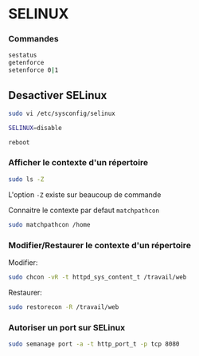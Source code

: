 # SELINUX

### Commandes

```bash
sestatus
getenforce
setenforce 0|1
```

## Desactiver SELinux

```bash
sudo vi /etc/sysconfig/selinux

SELINUX=disable

reboot
```

### Afficher le contexte d'un répertoire
```bash
sudo ls -Z
```
L'option `-Z` existe sur beaucoup de commande

Connaitre le contexte par defaut `matchpathcon`
```bash
sudo matchpathcon /home
```

### Modifier/Restaurer le contexte d'un répertoire

Modifier:
```bash
sudo chcon -vR -t httpd_sys_content_t /travail/web
```

Restaurer:
```bash
sudo restorecon -R /travail/web
```

### Autoriser un port sur SELinux

```bash
sudo semanage port -a -t http_port_t -p tcp 8080
```